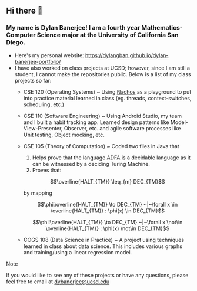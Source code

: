 ## Hi there 👋

### My name is Dylan Banerjee! I am a fourth year Mathematics-Computer Science major at the University of California San Diego. 

- Here's my personal website: https://dylangban.github.io/dylan-banerjee-portfolio/
- I have also worked on class projects at UCSD; however, since I am still a student, I cannot make the repositories public.
  Below is a list of my class projects so far:
  - CSE 120 (Operating Systems) ~ Using <a href="https://en.wikipedia.org/wiki/Not_Another_Completely_Heuristic_Operating_System"> Nachos</a> as a playground to put into practice material learned in class (eg. threads, context-switches, scheduling, etc.)
  - CSE 110 (Software Engineering) ~ Using Android Studio, my team and I built a habit tracking app. Learned design patterns like Model-View-Presenter, Observer, etc. and agile software processes like Unit testing, Object mocking, etc. 
  - CSE 105 (Theory of Computation) ~ Coded two files in Java that
      1) Helps prove that the language ADFA is a decidable language as it can be witnessed by a deciding Turing Machine.
      2) Proves that:

      ```math
      \overline{HALT_{TM}} \leq_{m} DEC_{TM}
      ```
      by mapping
      
      ```math
      \phi:\overline{HALT_{TM}} \to DEC_{TM} ~|~\forall x \in \overline{HALT_{TM}} : \phi(x) \in DEC_{TM}
      ```
      
      ```math
      \phi:\overline{HALT_{TM}} \to DEC_{TM} ~|~\forall x \not\in \overline{HALT_{TM}} : \phi(x) \not\in DEC_{TM}
      ```
  - COGS 108 (Data Science in Practice) ~ A project using techniques learned in class about data science. This includes various graphs and training/using a linear regression model.
 
 > [!NOTE]
 > If you would like to see any of these projects or have any questions, please feel free to email at dybanerjee@ucsd.edu
